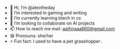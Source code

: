 - 👋 Hi, I’m @ateotheday
- 👀 I’m interested in gaming and writing
- 🌱 I’m currently learning btech in cs
- 💞️ I’m looking to collaborate on AI projects
- 📫 How to reach me mail :aathiraaa660@gmail.com
- 😄 Pronouns: she/her
- ⚡ Fun fact: I used to have a pet grasshopper
.  

